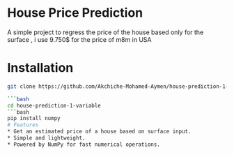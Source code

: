 # House Price Prediction

A simple project to regress the price of the house based only for the surface , i use 9.750$ for 
the price of m8m in USA

# Installation
```bash
git clone https://github.com/Akchiche-Mohamed-Aymen/house-prediction-1-variable.git

```bash
cd house-prediction-1-variable
```bash
pip install numpy
# Features
* Get an estimated price of a house based on surface input.
* Simple and lightweight.
* Powered by NumPy for fast numerical operations.